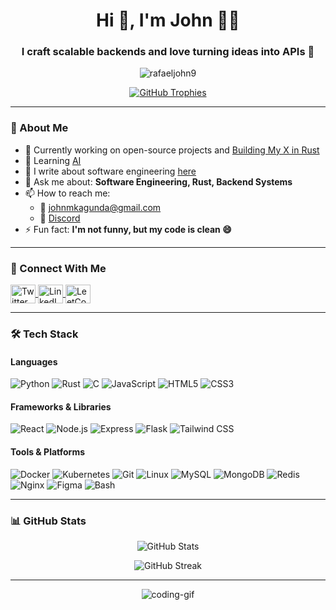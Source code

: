 <h1 align="center">Hi 👋, I'm John 👨‍💻</h1>
<h3 align="center">I craft scalable backends and love turning ideas into APIs 🚀</h3>

<p align="center">
  <img src="https://komarev.com/ghpvc/?username=rafaeljohn9&label=Profile%20views&color=0e75b6&style=flat" alt="rafaeljohn9" />
</p>

<p align="center">
  <a href="https://github.com/ryo-ma/github-profile-trophy">
    <img src="https://github-profile-trophy.vercel.app/?username=rafaeljohn9&title=-Experience" alt="GitHub Trophies" />
  </a>
</p>

---

### 🧠 About Me

- 🔭 Currently working on open-source projects and [Building My X in Rust](https://github.com/RafaelJohn9/build-your-own-x)
- 🌱 Learning [AI](https://openai.com/news/research/)
- 📝 I write about software engineering [here](https://dev.to/rafaeljohn9)
- 💬 Ask me about: **Software Engineering, Rust, Backend Systems**
- 📫 How to reach me:
  - 📧 [johnmkagunda@gmail.com](mailto:johnmkagunda@gmail.com)
  - 💬 [Discord](https://discord.com/channels/@me/1079366889752494140)
- ⚡ Fun fact: **I'm not funny, but my code is clean 😄**

---

### 🔗 Connect With Me

<p align="left">
  <a href="https://twitter.com/JohnKagunda_12" target="_blank">
    <img align="center" src="https://raw.githubusercontent.com/rahuldkjain/github-profile-readme-generator/master/src/images/icons/Social/twitter.svg" alt="Twitter" height="30" width="40" />
  </a>
  <a href="https://linkedin.com/in/john-kagunda-232961270/" target="_blank">
    <img align="center" src="https://raw.githubusercontent.com/rahuldkjain/github-profile-readme-generator/master/src/images/icons/Social/linked-in-alt.svg" alt="LinkedIn" height="30" width="40" />
  </a>
  <a href="https://www.leetcode.com/rafaeljohn" target="_blank">
    <img align="center" src="https://raw.githubusercontent.com/rahuldkjain/github-profile-readme-generator/master/src/images/icons/Social/leet-code.svg" alt="LeetCode" height="30" width="40" />
  </a>
</p>

---

### 🛠️ Tech Stack

#### Languages

![Python](https://img.shields.io/badge/-Python-333?style=flat&logo=python)
![Rust](https://img.shields.io/badge/-Rust-333?style=flat&logo=rust)
![C](https://img.shields.io/badge/-C-333?style=flat&logo=c)
![JavaScript](https://img.shields.io/badge/-JavaScript-333?style=flat&logo=javascript)
![HTML5](https://img.shields.io/badge/-HTML5-333?style=flat&logo=html5)
![CSS3](https://img.shields.io/badge/-CSS3-333?style=flat&logo=css3)

#### Frameworks & Libraries

![React](https://img.shields.io/badge/-React-333?style=flat&logo=react)
![Node.js](https://img.shields.io/badge/-Node.js-333?style=flat&logo=node.js)
![Express](https://img.shields.io/badge/-Express-333?style=flat&logo=express)
![Flask](https://img.shields.io/badge/-Flask-333?style=flat&logo=flask)
![Tailwind CSS](https://img.shields.io/badge/-TailwindCSS-333?style=flat&logo=tailwindcss)

#### Tools & Platforms

![Docker](https://img.shields.io/badge/-Docker-333?style=flat&logo=docker)
![Kubernetes](https://img.shields.io/badge/-Kubernetes-333?style=flat&logo=kubernetes)
![Git](https://img.shields.io/badge/-Git-333?style=flat&logo=git)
![Linux](https://img.shields.io/badge/-Linux-333?style=flat&logo=linux)
![MySQL](https://img.shields.io/badge/-MySQL-333?style=flat&logo=mysql)
![MongoDB](https://img.shields.io/badge/-MongoDB-333?style=flat&logo=mongodb)
![Redis](https://img.shields.io/badge/-Redis-333?style=flat&logo=redis)
![Nginx](https://img.shields.io/badge/-Nginx-333?style=flat&logo=nginx)
![Figma](https://img.shields.io/badge/-Figma-333?style=flat&logo=figma)
![Bash](https://img.shields.io/badge/-Bash-333?style=flat&logo=gnubash)

---

### 📊 GitHub Stats

<p align="center">
  <img src="https://github-readme-stats.vercel.app/api?username=rafaeljohn9&show_icons=true&theme=tokyonight-duo" alt="GitHub Stats" />
</p>

<p align="center">
  <img src="https://github-readme-streak-stats.herokuapp.com/?user=rafaeljohn9&theme=tokyonight-duo&hide_border=true&date_format=M%20j%5B%2C%20Y%5D" alt="GitHub Streak" />
</p>

---

<p align="center">
  <img src="https://media1.giphy.com/media/v1.Y2lkPTc5MGI3NjExa2ljc2E1MW4xYWt4d28zemR3NDc1MGZhM3dqNGs4dWRoam9vZG40aSZlcD12MV9pbnRlcm5hbF9naWZfYnlfaWQmY3Q9Zw/WvTKJoo9Dudou54YY6/giphy.gif" alt="coding-gif" />
</p>
